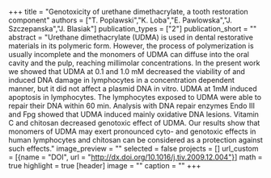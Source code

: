 +++
title = "Genotoxicity of urethane dimethacrylate, a tooth restoration component"
authors = ["T. Poplawski","K. Loba","E. Pawlowska","J. Szczepanska","J. Blasiak"]
publication_types = ["2"]
publication_short = ""
abstract = "Urethane dimethacrylate (UDMA) is used in dental restorative materials in its polymeric form. However, the process of polymerization is usually incomplete and the monomers of UDMA can diffuse into the oral cavity and the pulp, reaching millimolar concentrations. In the present work we showed that UDMA at 0.1 and 1.0 mM decreased the viability of and induced DNA damage in lymphocytes in a concentration dependent manner, but it did not affect a plasmid DNA in vitro. UDMA at 1mM induced apoptosis in lymphocytes. The lymphocytes exposed to UDMA were able to repair their DNA within 60 min. Analysis with DNA repair enzymes Endo III and Fpg showed that UDMA induced mainly oxidative DNA lesions. Vitamin C and chitosan decreased genotoxic effect of UDMA. Our results show that monomers of UDMA may exert pronounced cyto- and genotoxic effects in human lymphocytes and chitosan can be considered as a protection against such effects."
image_preview = ""
selected = false
projects = []
url_custom = [{name = "DOI", url = "http://dx.doi.org/10.1016/j.tiv.2009.12.004"}]
math = true
highlight = true
[header]
image = ""
caption = ""
+++

